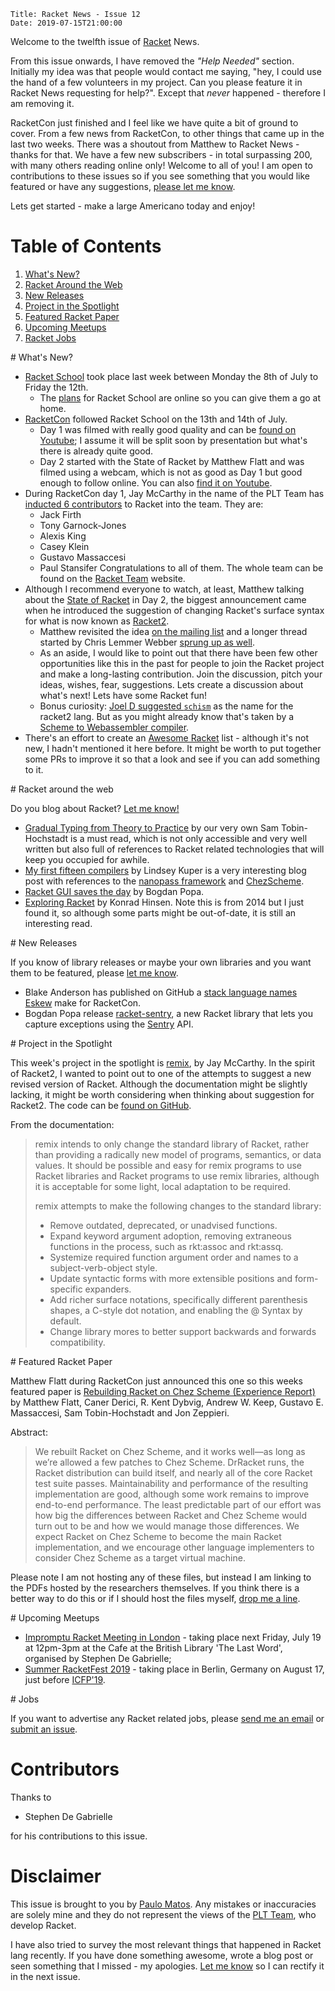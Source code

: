     Title: Racket News - Issue 12
    Date: 2019-07-15T21:00:00

Welcome to the twelfth issue of [Racket](https://www.racket-lang.org) News. 

From this issue onwards, I have removed the _"Help Needed"_ section. Initially my idea was that people would contact me saying, "hey, I could use the hand of a few volunteers in my project. Can you please feature it in Racket News requesting for help?". Except that _never_ happened - therefore I am removing it. 

RacketCon just finished and I feel like we have quite a bit of ground to cover. From a few news from RacketCon, to other things that came up in the last two weeks. There was a shoutout from Matthew to Racket News - thanks for that. We have a few new subscribers - in total surpassing 200, with many others reading online only! Welcome to all of you! I am open to contributions to these issues so if you see something that you would like featured or have any suggestions, [please let me know](mailto:pmatos@linki.tools).

Lets get started - make a large Americano today and enjoy!

# Table of Contents

1. [What's New?](#whatsnew)
2. [Racket Around the Web](#aroundtheweb)
3. [New Releases](#newreleases)
4. [Project in the Spotlight](#spotlight)
5. [Featured Racket Paper](#featuredpaper)
6. [Upcoming Meetups](#meetups)
7. [Racket Jobs](#jobs)

<div id='whatsnew'/>
# What's New?

* [Racket School](https://school.racket-lang.org/) took place last week between Monday the 8th of July to Friday the 12th. 
  - The [plans](https://school.racket-lang.org/2019/plan/) for Racket School are online so you can give them a go at home.
* [RacketCon](https://con.racket-lang.org/) followed Racket School on the 13th and 14th of July. 
  - Day 1 was filmed with really good quality and can be [found on Youtube](https://www.youtube.com/watch?v=xSjk2PdQm5k&t=); I assume it will be split soon by presentation but what's there is already quite good.
  - Day 2 started with the State of Racket by Matthew Flatt and was filmed using a webcam, which is not as good as Day 1 but good enough to follow online. You can also [find it on Youtube](https://www.youtube.com/watch?v=dnz6y5U0tFs).
* During RacketCon day 1, Jay McCarthy in the name of the PLT Team has [inducted 6 contributors](https://youtu.be/xSjk2PdQm5k?t=9666) to Racket into the team. They are:
  - Jack Firth
  - Tony Garnock-Jones
  - Alexis King
  - Casey Klein
  - Gustavo Massaccesi
  - Paul Stansifer
Congratulations to all of them. The whole team can be found on the [Racket Team](https://www.racket-lang.org/team.html) website.
* Although I recommend everyone to watch, at least, Matthew talking about the [State of Racket](https://youtu.be/dnz6y5U0tFs?t=389) in Day 2, the biggest announcement came when he introduced the suggestion of changing Racket's surface syntax for what is now known as [Racket2](https://youtu.be/dnz6y5U0tFs?t=2207). 
  - Matthew revisited the idea [on the mailing list](https://groups.google.com/d/msg/racket-users/3aIPOGbGgmc/A4HHSbdxAwAJ) and a longer thread started by Chris Lemmer Webber [sprung up as well](https://groups.google.com/d/msg/racket-users/ewWuCvbe93k/e-tMWwlVAwAJ).
  - As an aside, I would like to point out that there have been few other opportunities like this in the past for people to join the Racket project and make a long-lasting contribution. Join the discussion, pitch your ideas, wishes, fear, suggestions. Lets create a discussion about what's next! Lets have some Racket fun!
  - Bonus curiosity: [Joel D suggested `schism`](https://twitter.com/joeld/status/1150445242484547584) as the name for the racket2 lang. But as you might already know that's taken by a [Scheme to Webassembler compiler](https://t.co/HoWZ8VHFsu).
* There's an effort to create an [Awesome Racket](https://github.com/avelino/awesome-racket) list - although it's not new, I hadn't mentioned it here before. It might be worth to put together some PRs to improve it so that a look and see if you can add something to it.
  
<div id='aroundtheweb'/>
# Racket around the web

Do you blog about Racket? [Let me know!](mailto:pmatos@linki.tools)

* [Gradual Typing from Theory to Practice](https://blog.sigplan.org/2019/07/12/gradual-typing-theory-practice/) by our very own Sam Tobin-Hochstadt is a must read, which is not only accessible and very well written but also full of references to Racket related technologies that will keep you occupied for awhile.
* [My first fifteen compilers](https://blog.sigplan.org/2019/07/09/my-first-fifteen-compilers/) by Lindsey Kuper is a very interesting blog post with references to the [nanopass framework](https://dl.acm.org/citation.cfm?id=2500618) and [ChezScheme](https://github.com/cisco/ChezScheme/).
* [Racket GUI saves the day](https://defn.io/2019/06/17/racket-gui-saves/) by Bogdan Popa.
* [Exploring Racket](https://khinsen.wordpress.com/2014/05/10/exploring-racket/) by Konrad Hinsen. Note this is from 2014 but I just found it, so although some parts might be out-of-date, it is still an interesting read.

<div id='newreleases'/>
# New Releases

If you know of library releases or maybe your own libraries and you want them to be featured, please [let me know](mailto:pmatos@linki.tools).

* Blake Anderson has published on GitHub a [stack language names Eskew](https://github.com/WillBAnders/Eskew) make for RacketCon.
* Bogdan Popa release [racket-sentry](https://github.com/Bogdanp/racket-sentry), a new Racket library that lets you capture exceptions using the [Sentry](https://sentry.io/) API.

<div id='spotlight'/>
# Project in the Spotlight

This week's project in the spotlight is [remix](https://docs.racket-lang.org/remix/index.html?q=remix), by Jay McCarthy. In the spirit of Racket2, I wanted to point out to one of the attempts to suggest a new revised version of Racket. Although the documentation might be slightly lacking, it might be worth considering when thinking about suggestion for Racket2. The code can be [found on GitHub](https://github.com/jeapostrophe/remix).

From the documentation:

> remix intends to only change the standard library of Racket, rather than providing a radically new model of programs, semantics, or data values. It should be possible and easy for remix programs to use Racket libraries and Racket programs to use remix libraries, although it is acceptable for some light, local adaptation to be required.
> 
> remix attempts to make the following changes to the standard library:
>
> * Remove outdated, deprecated, or unadvised functions.
> * Expand keyword argument adoption, removing extraneous functions in the process, such as rkt:assoc and rkt:assq.
> * Systemize required function argument order and names to a subject-verb-object style.
> * Update syntactic forms with more extensible positions and form-specific expanders.
> * Add richer surface notations, specifically different parenthesis shapes, a C-style dot notation, and enabling the @ Syntax by default.
> * Change library mores to better support backwards and forwards compatibility.

<div id='featuredpaper'/>
# Featured Racket Paper

Matthew Flatt during RacketCon just announced this one so this weeks featured paper is [Rebuilding Racket on Chez Scheme (Experience Report)](https://www.cs.utah.edu/plt/publications/icfp19-rddkmstz.pdf) by Matthew Flatt, Caner Derici, R. Kent Dybvig, Andrew W. Keep, Gustavo E. Massaccesi, Sam Tobin-Hochstadt and Jon Zeppieri.

Abstract:

> We rebuilt Racket on Chez Scheme, and it works well—as long as we’re allowed a few patches to Chez Scheme. DrRacket runs, the Racket distribution can build itself, and nearly all of the core Racket test suite passes. Maintainability and performance of the resulting implementation are good, although some work remains to improve end-to-end performance. The least predictable part of our effort was how big the differences between Racket and Chez Scheme would turn out to be and how we would manage those differences. We expect Racket on Chez Scheme to become the main Racket implementation, and we encourage other language implementers to consider Chez Scheme as a target virtual machine.

Please note I am not hosting any of these files, but instead I am linking to the PDFs hosted by the researchers themselves. If you think there is a better way to do this or if I should host the files myself, [drop me a line](mailto:pmatos@linki.tools).

<div id='meetups'/>
# Upcoming Meetups


* [Impromptu Racket Meeting in London](https://groups.google.com/d/msg/racket-users/6R0ZDcMHMgY/CuWlAguwAgAJ) - taking place next Friday, July 19 at 12pm-3pm at the Cafe at the British Library 'The Last Word', organised by Stephen De Gabrielle;
* [Summer RacketFest 2019](https://racketfest.com/) - taking place in Berlin, Germany on August 17, just before [ICFP'19](https://icfp19.sigplan.org/). 

<div id='jobs'/>
# Jobs

If you want to advertise any Racket related jobs, please [send me an email](mailto:pmatos@linki.tools) or [submit an issue](https://github.com/racket-news/racket-news.github.io-src/issues).

# Contributors

Thanks to 

* Stephen De Gabrielle

for his contributions to this issue.

# Disclaimer

This issue is brought to you by [Paulo Matos](mailto:pmatos@linki.tools). Any mistakes or inaccuracies are solely mine and
they do not represent the views of the [PLT Team](http://www.racket-lang.org/team.html), who develop Racket.

I have also tried to survey the most relevant things that happened in Racket lang recently. If you have done something awesome, wrote a blog post or seen something that I missed - my apologies. [Let me know](mailto:pmatos@linki.tools) so I can rectify it in the next issue.
